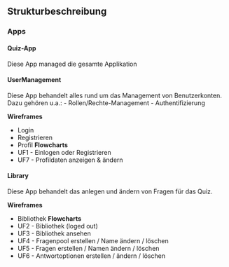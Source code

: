 ## Strukturbeschreibung

### Apps
#### Quiz-App
Diese App managed die gesamte Applikation

#### UserManagement
Diese App behandelt alles rund um das Management von Benutzerkonten. Dazu gehören u.a.:
	- Rollen/Rechte-Management
	- Authentifizierung

**Wireframes**
- Login
- Registrieren
- Profil
**Flowcharts**
- UF1 - Einlogen oder Registrieren
- UF7 - Profildaten anzeigen & ändern


#### Library
Diese App behandelt das anlegen und ändern von Fragen für das Quiz.

**Wireframes**
- Bibliothek
**Flowcharts**
- UF2 - Bibliothek (loged out)
- UF3 - Bibliothek ansehen
- UF4 - Fragenpool erstellen / Name ändern / löschen
- UF5 - Fragen erstellen / Namen ändern / löschen
- UF6 - Antwortoptionen erstellen / ändern / löschen
